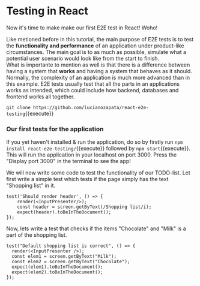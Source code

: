 # Testing in React

Now it's time to make make our first E2E test in React! Woho!

Like metioned before in this tutorial, the main purpose of E2E tests is to test the **functionality and performance** of an application under product-like circumstances. The main goal is to as much as possible, simulate what a potential user scenario would look like from the start to finish.  
What is importante to mention as well is that there is a difference between having a system that **works** and having a system that behaves as it should.
Normally, the complexity of an application is much more advanced than in this example. E2E tests usually test that all the parts in an applications works as intended, which could include how backend, databases and frontend works all together.

`git clone https://github.com/lucianozapata/react-e2e-testing`{{execute}}

### Our first tests for the application

If you yet haven't installed & run the application, do so by firstly run `npm install react-e2e-testing/`{{execute}} followed by `npm start`{{execute}}.
This will run the application in your localhost on port 3000. Press the "Display port 3000" in the terminal to see the app!

We will now write some code to test the functionality of our TODO-list.
Let first write a simple test which tests if the page simply has the text "Shopping list" in it.

```
test('Should render header', () => {
    render(<InputPresenter/>);
    const header = screen.getByText(/Shopping list/i);
    expect(header).toBeInTheDocument();
});
```

Now, lets write a test that checks if the items "Chocolate" and "Milk" is a part of the shopping list.

```
test("Default shopping list is correct", () => {
  render(<InputPresenter />);
  const elem1 = screen.getByText("Milk");
  const elem2 = screen.getByText("Chocolate");
  expect(elem1).toBeInTheDocument();
  expect(elem2).toBeInTheDocument();
});
```
